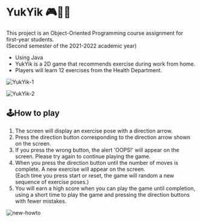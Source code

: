 # YukYik 🎮💪🏼
This project is an Object-Oriented Programming course assignment for first-year students. \
(Second semester of the 2021-2022 academic year)
* Using Java
* YukYik is a 2D game that recommends exercise during work from home.
* Players will learn 12 exercises from the Health Department.

![YukYik-1](https://github.com/tdysq03/YukYik/assets/118260106/3be06649-2ae2-4acd-9674-301ae6e382a2)

![YukYik-2](https://github.com/tdysq03/YukYik/assets/118260106/0d072e8c-2952-43e3-8438-30d5ffbea50a)

## 🕹️How to play
1. The screen will display an exercise pose with a direction arrow.
2. Press the direction button corresponding to the direction arrow shown on the screen.
3. If you press the wrong button, the alert 'OOPS!' will appear on the screen. Please try again to continue playing the game.
4. When you press the direction button until the number of moves is complete. A new exercise will appear on the screen. \
(Each time you press start or reset, the game will random a new sequence of exercise poses.)
5. You will earn a high score when you can play the game until completion, using a short time to play the game and pressing the direction buttons with fewer mistakes.

![new-howto](https://github.com/tdysq03/YukYik/assets/118260106/6e67c190-2d36-45c0-922b-e4d1a02ea3ac)
